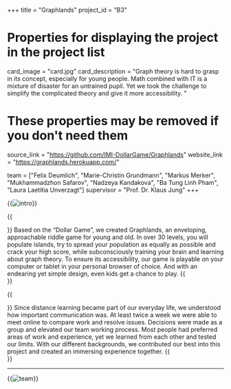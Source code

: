 +++
title = "Graphlands"
project_id = "B3"

# Properties for displaying the project in the project list
card_image = "card.jpg"
card_description = "Graph theory is hard to grasp in its concept, especially for young people. Math combined with IT is a mixture of disaster for an untrained pupil. Yet we took the challenge to simplify the complicated theory and give it more accessibility. "


# These properties may be removed if you don't need them
source_link = "https://github.com/IMI-DollarGame/Graphlands"
website_link = "https://graphlands.herokuapp.com/"

team = ["Felix Deumlich", "Marie-Christin Grundmann", "Markus Merker", "Mukhammadzhon Safarov", "Nadzeya Kandakova", "Ba Tung Linh Pham", "Laura Laetitia Unverzagt"]
supervisor = "Prof. Dr. Klaus Jung"
+++

{{<image src="Logo_Island.png" alt="intro" >}}

{{<section title="Our Goals">}}
Based on the “Dollar Game”, we created Graphlands, an enveloping, approachable riddle game for young and old. In over 30 levels, you will populate islands, try to spread your population as equally as possible and crack your high score, while subconsciously training your brain and learning about graph theory. To ensure its accessibility, our game is playable on your computer or tablet in your personal browser of choice. And with an endearing yet simple design, even kids get a chance to play.
{{</section>}}

{{<section title="The Team">}}
Since distance learning became part of our everyday life, we understood how important communication was. At least twice a week we were able to meet online to compare work and resolve issues. Decisions were made as a group and elevated our team working process.
Most people had preferred areas of work and experience, yet we learned from each other and tested our limits. With our different backgrounds, we contributed our best into this project and created an immersing experience together.
{{</section >}}
***
{{<image src="team.jpg" alt="team" >}}



